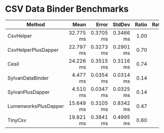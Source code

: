 # CSV Data Binder Benchmarks

|               Method |      Mean |     Error |    StdDev | Ratio | RatioSD |      Gen 0 |    Gen 1 |    Gen 2 | Allocated |
|--------------------- |----------:|----------:|----------:|------:|--------:|-----------:|---------:|---------:|----------:|
|            CsvHelper | 32.775 ms | 0.3705 ms | 0.3466 ms |  1.00 |    0.00 |  7000.0000 |        - |        - |  29.27 MB |
|  CsvHelperPlusDapper | 22.797 ms | 0.3273 ms | 0.2901 ms |  0.70 |    0.01 |  6750.0000 |  31.2500 |        - |  26.94 MB |
|                Cesil | 24.226 ms | 0.3515 ms | 0.3116 ms |  0.74 |    0.01 |   312.5000 |        - |        - |   1.28 MB |
|     SylvanDataBinder |  4.477 ms | 0.0354 ms | 0.0314 ms |  0.14 |    0.00 |   289.0625 |  54.6875 |        - |   1.18 MB |
|     SylvanPlusDapper |  4.510 ms | 0.0347 ms | 0.0325 ms |  0.14 |    0.00 |   375.0000 |  62.5000 |        - |   1.52 MB |
| LumenworksPlusDapper | 15.649 ms | 0.3105 ms | 0.8342 ms |  0.47 |    0.02 | 14937.5000 |        - |        - |  59.61 MB |
|              TinyCsv | 19.821 ms | 0.3841 ms | 0.4995 ms |  0.60 |    0.02 | 13093.7500 | 500.0000 | 250.0000 |   54.9 MB |